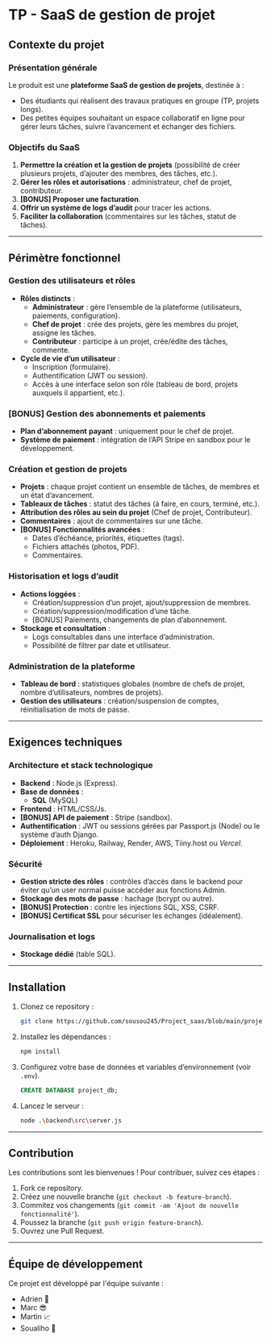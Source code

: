 ﻿# TP - SaaS de gestion de projet

## Contexte du projet

### Présentation générale

Le produit est une **plateforme SaaS de gestion de projets**, destinée à :

- Des étudiants qui réalisent des travaux pratiques en groupe (TP, projets longs).
- Des petites équipes souhaitant un espace collaboratif en ligne pour gérer leurs tâches, suivre l’avancement et échanger des fichiers.

### Objectifs du SaaS

1. **Permettre la création et la gestion de projets** (possibilité de créer plusieurs projets, d’ajouter des membres, des tâches, etc.).
2. **Gérer les rôles et autorisations** : administrateur, chef de projet, contributeur.
3. **[BONUS] Proposer une facturation**.
4. **Offrir un système de logs d’audit** pour tracer les actions.
5. **Faciliter la collaboration** (commentaires sur les tâches, statut de tâches).

---

## Périmètre fonctionnel

### Gestion des utilisateurs et rôles

- **Rôles distincts** :
  - **Administrateur** : gère l’ensemble de la plateforme (utilisateurs, paiements, configuration).
  - **Chef de projet** : crée des projets, gère les membres du projet, assigne les tâches.
  - **Contributeur** : participe à un projet, crée/édite des tâches, commente.
- **Cycle de vie d’un utilisateur** :
  - Inscription (formulaire).
  - Authentification (JWT ou session).
  - Accès à une interface selon son rôle (tableau de bord, projets auxquels il appartient, etc.).

### [BONUS] Gestion des abonnements et paiements

- **Plan d’abonnement** **payant** : uniquement pour le chef de projet.
- **Système de paiement** : intégration de l’API Stripe en sandbox pour le développement.

### Création et gestion de projets

- **Projets** : chaque projet contient un ensemble de tâches, de membres et un état d’avancement.
- **Tableaux de tâches** : statut des tâches (à faire, en cours, terminé, etc.).
- **Attribution des rôles au sein du projet** (Chef de projet, Contributeur).
- **Commentaires** : ajout de commentaires sur une tâche.
- **[BONUS] Fonctionnalités avancées** :
  - Dates d’échéance, priorités, étiquettes (tags).
  - Fichiers attachés (photos, PDF).
  - Commentaires.

### Historisation et logs d’audit

- **Actions loggées** :
  - Création/suppression d’un projet, ajout/suppression de membres.
  - Création/suppression/modification d’une tâche.
  - [BONUS] Paiements, changements de plan d’abonnement.
- **Stockage et consultation** :
  - Logs consultables dans une interface d’administration.
  - Possibilité de filtrer par date et utilisateur.

### Administration de la plateforme

- **Tableau de bord** : statistiques globales (nombre de chefs de projet, nombre d’utilisateurs, nombres de projets).
- **Gestion des utilisateurs** : création/suspension de comptes, réinitialisation de mots de passe.

---

## Exigences techniques

### Architecture et stack technologique

- **Backend** : Node.js (Express).
- **Base de données** :
  - **SQL** (MySQL)
- **Frontend** : HTML/CSS/Js.
- **[BONUS] API de paiement** : Stripe (sandbox).
- **Authentification** : JWT ou sessions gérées par Passport.js (Node) ou le système d’auth Django.
- **Déploiement** : Heroku, Railway, Render, AWS, Tiiny.host ou _Vercel_.

### Sécurité

- **Gestion stricte des rôles** : contrôles d’accès dans le backend pour éviter qu’un user normal puisse accéder aux fonctions Admin.
- **Stockage des mots de passe** : hachage (bcrypt ou autre).
- **[BONUS] Protection** : contre les injections SQL, XSS, CSRF.
- **[BONUS] Certificat SSL** pour sécuriser les échanges (idéalement).

### Journalisation et logs

- **Stockage dédié** (table SQL).

---

## Installation

1. Clonez ce repository :
   ```bash
   git clone https://github.com/sousou245/Project_saas/blob/main/project-manager-saas-main.zip
   ```
2. Installez les dépendances :
   ```bash
   npm install
   ```
3. Configurez votre base de données et variables d’environnement (voir `.env`).
   ```SQL
   CREATE DATABASE project_db;
   ```
4. Lancez le serveur :
   ```bash
   node .\backend\src\server.js
   ```

---

## Contribution

Les contributions sont les bienvenues ! Pour contribuer, suivez ces étapes :

1. Fork ce repository.
2. Créez une nouvelle branche (`git checkout -b feature-branch`).
3. Commitez vos changements (`git commit -am 'Ajout de nouvelle fonctionnalité'`).
4. Poussez la branche (`git push origin feature-branch`).
5. Ouvrez une Pull Request.

---

## Équipe de développement

Ce projet est développé par l'équipe suivante :

- Adrien 📏
- Marc 😎
- Martin 📈
- Soualiho 🏀
